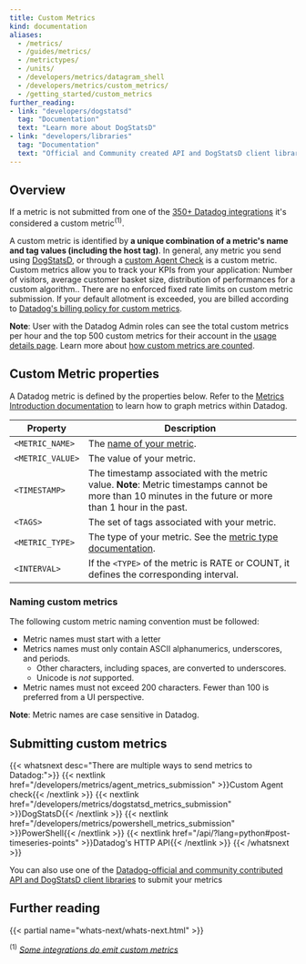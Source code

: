 ```yaml
---
title: Custom Metrics
kind: documentation
aliases:
  - /metrics/
  - /guides/metrics/
  - /metrictypes/
  - /units/
  - /developers/metrics/datagram_shell
  - /developers/metrics/custom_metrics/
  - /getting_started/custom_metrics
further_reading:
- link: "developers/dogstatsd"
  tag: "Documentation"
  text: "Learn more about DogStatsD"
- link: "developers/libraries"
  tag: "Documentation"
  text: "Official and Community created API and DogStatsD client libraries"
---
```


## Overview

If a metric is not submitted from one of the [350+ Datadog integrations][1] it's considered a custom metric<sup>(1)</sup>.

A custom metric is identified by **a unique combination of a metric's name and tag values (including the host tag)**. In general, any metric you send using [DogStatsD][2], or through a [custom Agent Check][3] is a custom metric. Custom metrics allow you to track your KPIs from your application: Number of visitors, average customer basket size, distribution of performances for a custom algorithm.. There are no enforced fixed rate limits on custom metric submission. If your default allotment is exceeded, you are billed according to [Datadog's billing policy for custom metrics][4].

**Note**: User with the Datadog Admin roles can see the total custom metrics per hour and the top 500 custom metrics for their account in the [usage details page][5]. Learn more about [how custom metrics are counted][4].

## Custom Metric properties

A Datadog metric is defined by the properties below. Refer to the [Metrics Introduction documentation][6] to learn how to graph metrics within Datadog.

| Property         | Description                                                                                                                                               |
|------------------|-----------------------------------------------------------------------------------------------------------------------------------------------------------|
| `<METRIC_NAME>`  | The [name of your metric](#naming-metrics).                                                                                                               |
| `<METRIC_VALUE>` | The value of your metric.                                                                                                                                 |
| `<TIMESTAMP>`    | The timestamp associated with the metric value. **Note**: Metric timestamps cannot be more than 10 minutes in the future or more than 1 hour in the past. |
| `<TAGS>`         | The set of tags associated with your metric.                                                                                                              |
| `<METRIC_TYPE>`  | The type of your metric. See the [metric type documentation][7].                                                                                          |
| `<INTERVAL>`     | If the `<TYPE>` of the metric is RATE or COUNT, it defines the corresponding interval.                                                                    |

### Naming custom metrics

The following custom metric naming convention must be followed:

* Metric names must start with a letter
* Metrics names must only contain ASCII alphanumerics, underscores, and periods.
  * Other characters, including spaces, are converted to underscores.
  * Unicode is _not_ supported.
* Metric names must not exceed 200 characters. Fewer than 100 is preferred from a UI perspective.


**Note**: Metric names are case sensitive in Datadog.

## Submitting custom metrics

{{< whatsnext desc="There are multiple ways to send metrics to Datadog:">}}
    {{< nextlink href="/developers/metrics/agent_metrics_submission" >}}Custom Agent check{{< /nextlink >}}
    {{< nextlink href="/developers/metrics/dogstatsd_metrics_submission" >}}DogStatsD{{< /nextlink >}}
    {{< nextlink href="/developers/metrics/powershell_metrics_submission" >}}PowerShell{{< /nextlink >}}
    {{< nextlink href="/api/?lang=python#post-timeseries-points" >}}Datadog's HTTP API{{< /nextlink >}}
{{< /whatsnext >}}

You can also use one of the [Datadog-official and community contributed API and DogStatsD client libraries][8] to submit your metrics

## Further reading

{{< partial name="whats-next/whats-next.html" >}}

<sup>(1)</sup> *[Some integrations do emit custom metrics][9]*

[1]: /integrations
[2]: /developers/metrics/dogstatsd_metrics_submission
[3]: /developers/metrics/agent_metrics_submission
[4]: /account_management/billing/custom_metrics/#counting-custom-metrics
[5]: https://app.datadoghq.com/account/usage/hourly
[6]: /graphing/metrics/introduction
[7]: /developers/metrics/types
[8]: /developers/libraries
[9]: /account_management/billing/custom_metrics/#standard-integrations
